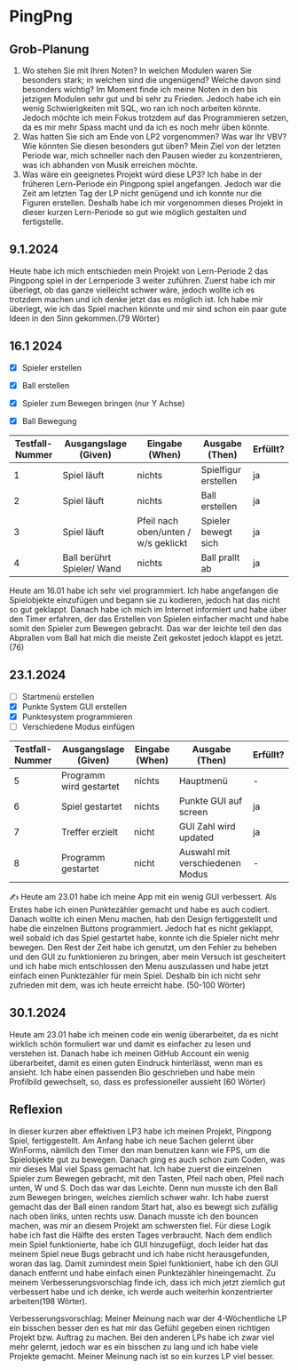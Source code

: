# PingPng

## Grob-Planung

1. Wo stehen Sie mit Ihren Noten? In welchen Modulen waren Sie besonders stark; in welchen sind die ungenügend? Welche davon sind besonders wichtig?
Im Moment finde ich meine Noten in den bis jetzigen Modulen sehr gut und bi sehr zu Frieden. Jedoch habe ich ein wenig Schwierigkeiten mit SQL, wo ran ich noch arbeiten könnte. Jedoch
möchte ich mein Fokus trotzdem auf das Programmieren setzen, da es mir mehr Spass macht und da  ich es noch mehr üben könnte.
2. Was hatten Sie sich am Ende von LP2 vorgenommen? Was war Ihr VBV? Wie könnten Sie diesen besonders gut üben?
Mein Ziel von der letzten Periode war,  mich schneller nach den Pausen wieder zu konzentrieren, was ich abhanden von Musik erreichen möchte.   
3. Was wäre ein geeignetes Projekt würd diese LP3?
Ich habe in der früheren Lern-Periode ein Pingpong spiel angefangen. Jedoch war die Zeit am letzten Tag der LP nicht genügend und ich konnte nur die Figuren erstellen.
Deshalb  habe ich mir vorgenommen dieses Projekt in dieser kurzen Lern-Periode so gut wie möglich gestalten und fertigstelle.

## 9.1.2024

Heute habe ich mich entschieden mein Projekt von Lern-Periode 2 das Pingpong spiel in der Lernperiode 3 weiter zuführen. Zuerst habe ich mir überlegt, ob das ganze
vielleicht schwer wäre, jedoch wollte ich es trotzdem machen und ich denke jetzt das es möglich ist. Ich habe mir überlegt, wie ich das Spiel machen könnte und 
mir sind schon ein paar gute Ideen in den Sinn gekommen.(79 Wörter)

## 16.1 2024

- [x] Spieler erstellen
- [x] Ball erstellen
- [x] Spieler zum Bewegen bringen (nur Y Achse)
- [x] Ball Bewegung 


| Testfall-Nummer | Ausgangslage (Given) | Eingabe (When) | Ausgabe (Then) | Erfüllt? |
| -------------- | -------------------- | -------------- | -------------- | -------- |
| 1              |    Spiel läuft       |    nichts      | Spielfigur erstellen |    ja      |
| 2              |    Spiel läuft       |    nichts      | Ball erstellen |     ja     |
| 3 | Spiel läuft | Pfeil nach oben/unten / w/s geklickt | Spieler bewegt sich  |  ja  |
| 4              |    Ball berührt Spieler/ Wand       |  nichts        | Ball prallt ab               |     ja     |

Heute am 16.01 habe ich sehr viel programmiert. Ich habe angefangen die Spielobjekte einzufügen und begann sie zu kodieren, jedoch hat das nicht so gut geklappt. Danach habe ich mich im Internet informiert und habe über den Timer erfahren, der das Erstellen von Spielen einfacher macht und habe somit den Spieler zum Bewegen gebracht. Das war der leichte teil den das Abprallen vom Ball hat mich die meiste Zeit gekostet jedoch klappt es jetzt. (76)


## 23.1.2024

- [ ] Startmenü erstellen
- [x] Punkte System GUI erstellen
- [x] Punktesystem programmieren
- [ ] Verschiedene Modus einfügen

| Testfall-Nummer | Ausgangslage (Given) | Eingabe (When) | Ausgabe (Then) | Erfüllt? |
| --------------- | -------------------- | -------------- | -------------- | -------- |
| 5               |   Programm wird gestartet |     nichts        |    Hauptmenü            |     -     |
| 6               |   Spiel gestartet         |     nichts        |    Punkte GUI auf screen            |    ja      |
| 7 | Treffer erzielt | nicht | GUI Zahl wird updated | ja |
| 8               | Programm gestartet | nicht  |  Auswahl mit verschiedenen Modus              |      -    |

✍️ Heute am 23.01 habe ich meine App mit ein wenig GUI verbessert. Als Erstes habe ich einen Punktezähler gemacht und habe es auch codiert. Danach wollte ich einen Menu machen, hab den Design fertiggestellt und habe die einzelnen Buttons programmiert. Jedoch hat es nicht geklappt, weil sobald ich das Spiel gestartet habe, konnte ich die Spieler nicht mehr bewegen. Den Rest der Zeit habe ich genutzt, um den Fehler zu beheben und den GUI zu funktionieren zu bringen, aber mein Versuch ist gescheitert und ich habe mich entschlossen den Menu auszulassen und habe jetzt einfach einen Punktezähler für mein Spiel. Deshalb bin ich nicht sehr zufrieden mit dem, was ich heute erreicht habe. (50-100 Wörter)

## 30.1.2024

Heute am 23.01 habe ich meinen code ein wenig überarbeitet, da es nicht wirklich schön formuliert war und damit es einfacher zu lesen und verstehen ist. Danach habe ich meinen GitHub Account ein wenig überarbeitet, damit es einen guten Eindruck hinterlässt, wenn man es ansieht. Ich habe einen passenden Bio geschrieben und habe mein Profilbild gewechselt, so, dass es professioneller aussieht (60 Wörter)

## Reflexion

In dieser kurzen aber effektiven LP3 habe ich meinen Projekt, Pingpong Spiel, fertiggestellt. Am Anfang habe ich neue Sachen gelernt über WinForms, nämlich den Timer den man benutzen kann wie FPS, um die Spielobjekte gut zu bewegen. Danach ging es auch schon zum Coden, was mir dieses Mal viel Spass gemacht hat. Ich habe zuerst die einzelnen Spieler zum Bewegen gebracht, mit den Tasten, Pfeil nach oben, Pfeil nach unten, W und S. Doch das war das Leichte. Denn nun musste ich den Ball zum Bewegen bringen, welches ziemlich schwer wahr. Ich habe zuerst gemacht das der Ball einen random Start hat, also es bewegt sich zufällig nach oben links, unten rechts usw. Danach musste ich den bouncen machen, was mir an diesem Projekt am schwersten fiel. Für diese Logik habe ich fast die Hälfte des ersten Tages verbraucht. Nach dem endlich mein Spiel funktionierte, habe ich GUI hinzugefügt, doch leider hat das meinem Spiel neue Bugs gebracht und ich habe nicht herausgefunden, woran das lag. Damit zumindest mein Spiel funktioniert, habe ich den GUI danach entfernt und habe einfach einen Punktezähler hineingemacht. Zu meinem Verbesserungsvorschlag finde ich, dass ich mich jetzt ziemlich gut verbessert habe und ich denke, ich werde auch weiterhin konzentrierter arbeiten(198 Wörter).

Verbesserungsvorschlag:
Meiner Meinung nach war der 4-Wöchentliche LP ein bisschen besser den es hat mir das Gefühl gegeben einen richtigen Projekt  bzw. Auftrag  zu machen. Bei den anderen LPs habe ich zwar viel mehr gelernt, jedoch war es ein bisschen zu  lang und ich habe viele Projekte gemacht. Meiner Meinung nach ist so ein kurzes LP viel besser.
